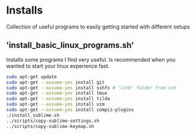 # Installs
Collection of useful programs to easily getting started with different setups

## 'install_basic_linux_programs.sh'
Installs some programs I find very useful. Is recommended when you wanted to start your linux experience fast.

```bash
sudo apt-get update
sudo apt-get --assume-yes install git
sudo apt-get --assume-yes install sshfs # 'link' folder from ssh
sudo apt-get --assume-yes install tmux
sudo apt-get --assume-yes install tilda
sudo apt-get --assume-yes install vim 
sudo apt-get --assume-yes install compiz-plugins
./install_sublime.sh
../scripts/copy-sublime-settings.sh
../scripts/copy-sublime-keymap.sh
```
